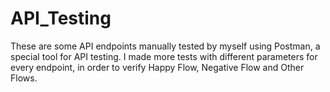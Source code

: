 # API_Testing
These are some API endpoints manually tested by myself using Postman, a special tool for API testing. I made more tests with different parameters for every endpoint, in order to verify Happy Flow, Negative Flow and Other Flows.

